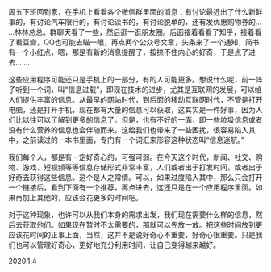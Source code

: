 周五下班回到家，在手机上看看各个微信群里面的消息：有讨论最近出了什么新鲜事的，有讨论汽车限行的，有讨论读书的，有讨论脱单的，还有发优惠购物券的... ...林林总总。群聊天看了一些，然后逛一逛朋友圈。后面接着看看了知乎，接着看了看豆瓣，QQ也可能去瞄一眼，再点两个公众号文章，头条来了一个通知，简书有一个小红点，嗯，那是有新的消息提醒了，按捺不住内心的好奇，于是点了进去... ...

这些应用程序可能还只是手机上的一部分，有的人可能更多。想说什么呢，前一阵子听到一个词，叫“信息过载”，即现在技术的进步，尤其是互联网的发展，可以给人们提供丰富的信息。从最早的网站时代，到后面的移动互联网时代，不管是打开电脑，还是打开手机，现在都有大量的信息可以获取，这其实是一件好事，因为人们比以往可以了解到更多的信息了。但是，也有不好的一面，即一些垃圾信息或者没有什么营养的信息也会伴随而来，这给我们也带来了一些困扰，很容易陷入其中，之前读过的一本书里面，专门有一个词汇来形容这种状态叫“信息迷航。”

我们每个人，都是有一定好奇心的，可强可弱。在今天这个时代，新闻、社交、购物、游戏、短视频等等信息存储形式非常丰富，人们或者出于打发时间，或者出于好奇去获得这些信息。这个是人之常情。可以，如果过度陷入其中，那么只会打开一个链接后，看到下面有一个推荐，再点进去，这还只是在一个应用程序里面。如果再加上其他的，应该会花更多的时间吧。

对于这种现象，也许可以从我们本身的需求出发，我们现在需要什么样的信息，然后去获取他们。如果现在暂时不太需要的，那就可以先放一放。把这些时间放到更应该花时间的正事上面，当然，这并不是说好奇心不重要，好奇心很重要。只是我们也可以管理好奇心，更好地充分利用时间，让自己变得越来越好。

2020.1.4
